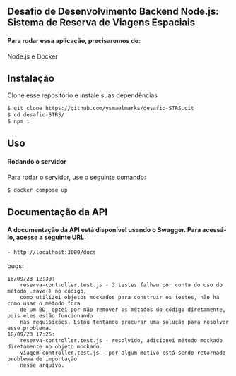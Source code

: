 ## Desafio de Desenvolvimento Backend Node.js: Sistema de Reserva de Viagens Espaciais
#### Para rodar essa aplicação, precisaremos de:
Node.js e Docker

## Instalação

Clone esse repositório e instale suas dependências

```sh
$ git clone https://github.com/ysmaelmarks/desafio-STRS.git
$ cd desafio-STRS/
$ npm i
```

## Uso
#### Rodando o servidor
Para rodar o servidor, use o seguinte comando:
```sh
$ docker compose up
```
## Documentação da API
#### A documentação da API está disponível usando o Swagger. Para acessá-lo, acesse a seguinte URL:
```sh
- http://localhost:3000/docs
```

bugs:

    18/09/23 12:30:
        reserva-controller.test.js - 3 testes falham por conta do uso do método .save() no código,
        como utilizei objetos mockados para construir os testes, não há como usar o método fora
        de um BD, optei por não remover os métodos do código diretamente, pois eles estão funcionando
        nas requisições. Estou tentando procurar uma solução para resolver esse problema.
    18/09/23 17:26:
        reserva-controller.test.js - resolvido, adicionei método mockado diretamente no objeto mockado.
        viagem-controller.test.js - por algum motivo está sendo retornado problema de importação
        nesse arquivo. 